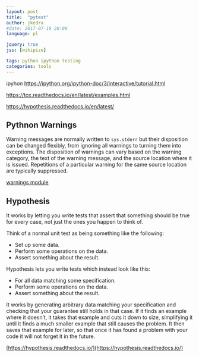 ```yaml
---
layout: post
title:  "pytest"
author: jkedra
#date: 2017-07-18 20:00
language: pl

jquery: true
jss: [wikipize]

tags: python ipython testing
categories: tools
---
```


ipyhon
https://ipython.org/ipython-doc/3/interactive/tutorial.html

https://tox.readthedocs.io/en/latest/examples.html

https://hypothesis.readthedocs.io/en/latest/

## Pythnon Warnings

Warning messages are normally written to `sys.stderr` but their disposition can
be changed flexibly, from ignoring all warnings to turning them into
exceptions. The disposition of warnings can vary based on the warning category,
the text of the warning message, and the source location where it is issued.
Repetitions of a particular warning for the same source location are typically
suppressed.

[warnings module](https://docs.python.org/3/library/warnings.html)

## Hypothesis

It works by letting you write tests that assert that something should be true
for every case, not just the ones you happen to think of.

Think of a normal unit test as being something like the following:

* Set up some data.
* Perform some operations on the data.
* Assert something about the result.

Hypothesis lets you write tests which instead look like this:

* For all data matching some specification.
* Perform some operations on the data.
* Assert something about the result.

It works by generating arbitrary data matching your specification and checking
that your guarantee still holds in that case. If it finds an example where it
doesn’t, it takes that example and cuts it down to size, simplifying it until
it finds a much smaller example that still causes the problem. It then saves
that example for later, so that once it has found a problem with your code it
will not forget it in the future.


[https://hypothesis.readthedocs.io/](https://hypothesis.readthedocs.io/)
